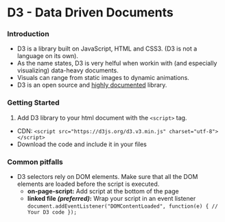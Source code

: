 # D3 - Data Driven Documents

### Introduction
* D3 is a library built on JavaScript, HTML and CSS3. (D3 is not a language on its own).
* As the name states, D3 is very helful when workin with (and especially visualizing) data-heavy documents.
* Visuals can range from static images to dynamic animations.
* D3 is an open source and [highly documented](https://d3js.org/) library.

### Getting Started
1. Add D3 library to your html document with the `<script>` tag.
  * CDN: `<script src="https://d3js.org/d3.v3.min.js" charset="utf-8"></script>`
  * Download the code and include it in your files


### Common pitfalls
* D3 selectors rely on DOM elements. Make sure that all the DOM elements are loaded before the script is executed.
  * __on-page-script:__ Add script at the bottom of the page
  * __linked file _(preferred)_:__ Wrap your script in an event listener
    ``document.addEventListener("DOMContentLoaded", function(e) { // Your D3 code });``